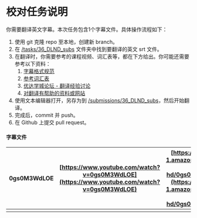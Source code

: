 # 校对任务说明

你需要翻译英文字幕。本次任务包含1个字幕文件。具体操作流程如下：

1. 使用 git 克隆 repo 至本地，创建新 branch。
2. 在 [/tasks/36_DLND_subs](/tasks/36_DLND_subs) 文件夹中找到要翻译的英文 srt 文件。
3. 在翻译时，你需要参考的课程视频、词汇表等，都在下方给出。你可能还需要参考以下资料：
    1. [字幕格式规范](https://github.com/udacity/cn-translation-volunteer-training/blob/master/documents/%E4%B8%AD%E6%96%87%E5%AD%97%E5%B9%95%E6%A0%BC%E5%BC%8F%E8%A7%84%E8%8C%83.md)
    2. [参考词汇表](https://docs.google.com/spreadsheets/d/1u5Nf9IEqfRR2EI4Q695KhH4dySIr9yF6rP2lTGrZKjg/edit?usp=sharing)
    3. [优达学城论坛 - 翻译经验讨论](https://discussions.youdaxue.com/c/translation/69-category)
    4. [对翻译有帮助的资料或网站](https://discussions.youdaxue.com/t/topic/3007)
4. 使用文本编辑器打开，另存为到 [/submissions/36_DLND_subs](/submissions/36_DLND_subs)，然后开始翻译。
5. 完成后，commit 并 push。
6. 在 Github 上提交 pull request。


#### 字幕文件

| 0gs0M3WdLOE | [https://www.youtube.com/watch?v=0gs0M3WdLOE](https://www.youtube.com/watch?v=0gs0M3WdLOE) | [https://s3.cn-north-1.amazonaws.com.cn/u-vid-hd/0gs0M3WdLOE.mp4](https://s3.cn-north-1.amazonaws.com.cn/u-vid-hd/0gs0M3WdLOE.mp4) |
| ----------- | ---------------------------------------- | ---------------------------------------- |
|             |                                          |                                          |

